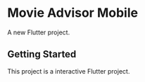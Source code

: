 # Movie Advisor Mobile

A new Flutter project.

## Getting Started

This project is a interactive Flutter project.
